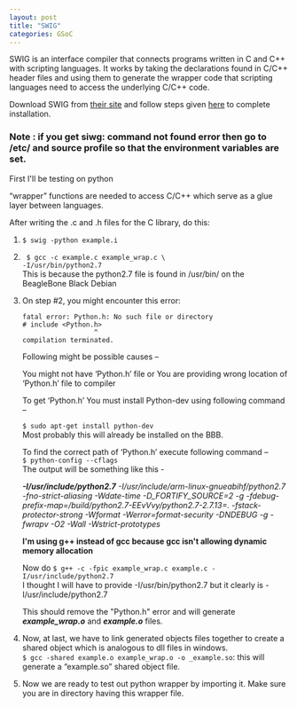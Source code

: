 ```yaml
---
layout: post
title: "SWIG"
categories: GSoC
---
```


SWIG is an interface compiler that connects programs written in C and C++ with scripting languages. It works by taking the declarations found in C/C++ header files and using them to generate the wrapper code that scripting languages need to access the underlying C/C++ code. <br>

Download SWIG from [their site](http://www.swig.org/download.html) and follow steps given [here](https://www.dev2qa.com/how-to-install-swig-on-macos-linux-and-windows/) to complete installation. <br>

### Note : if you get siwg: command not found error then go to /etc/ and source profile so that the environment variables are set.

First I'll be testing on python

“wrapper” functions are needed to access C/C++ which serve as a glue layer between languages.

After writing the .c and .h files for the C library, do this: 

1. `$ swig -python example.i`

2. ` $ gcc -c example.c example_wrap.c \` <br>
   `-I/usr/bin/python2.7`<br>
   This is because the python2.7 file is found in /usr/bin/ on the BeagleBone Black Debian

3. On step #2, you might encounter this error:
   ```
   fatal error: Python.h: No such file or directory
   # include <Python.h>
                     ^
   compilation terminated.
   ```
   Following might be possible causes –
   
   You might not have ‘Python.h’ file or
   You are providing wrong location of ‘Python.h’ file to compiler
   
   To get ‘Python.h’ You must install Python-dev using following command – <br>
   
   `$ sudo apt-get install python-dev`<br>
   Most probably this will already be installed on the BBB.<br>
   
   To find the correct path of ‘Python.h’ execute following command –<br>
   `$ python-config --cflags`<br>
   The output will be something like this - 

   _**-I/usr/include/python2.7** -I/usr/include/arm-linux-gnueabihf/python2.7  -fno-strict-aliasing -Wdate-time -D_FORTIFY_SOURCE=2 -g -fdebug-prefix-map=/build/python2.7-EEvVvy/python2.7-2.7.13=. -fstack-protector-strong -Wformat -Werror=format-security  -DNDEBUG -g -fwrapv -O2 -Wall -Wstrict-prototypes_ <br>

   **I'm using g++ instead of gcc because gcc isn't allowing dynamic memory allocation**<br>

   Now do `$ g++ -c -fpic example_wrap.c example.c -I/usr/include/python2.7` <br>
   I thought I will have to provide -I/usr/bin/python2.7 but it clearly is -I/usr/include/python2.7<br>

   This should remove the "Python.h" error and will generate **_example_wrap.o_** and **_example.o_** files.<br>

4. Now, at last, we have to link generated objects files together to create a shared object which is analogous to dll files in windows. <br>`$ gcc -shared example.o example_wrap.o -o _example.so`: this will generate a “example.so” shared object file.

5. Now we are ready to test out python wrapper by importing it. Make sure you are in directory having this wrapper file.
